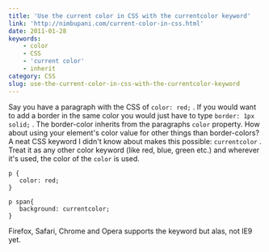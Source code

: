 ```yaml
---
title: 'Use the current color in CSS with the currentcolor keyword'
link: 'http://nimbupani.com/current-color-in-css.html'
date: 2011-01-28
keywords:
    - color
    - CSS
    - 'current color'
    - inherit
category: CSS
slug: use-the-current-color-in-css-with-the-currentcolor-keyword
---
```


Say you have a paragraph with the CSS of `color: red;` . If you would want to add a border in the
same color you would just have to type `border: 1px solid;` . The border-color inherits from the
paragraphs `color` property. How about using your element's color value for other things than
border-colors? A neat CSS keyword I didn't know about makes this possible: `currentcolor` . Treat it
as any other color keyword (like red, blue, green etc.) and wherever it's used, the color of the
`color` is used.

    p {
       color: red;
    }

    p span{
       background: currentcolor;
    }

Firefox, Safari, Chrome and Opera supports the keyword but alas, not IE9 yet.
